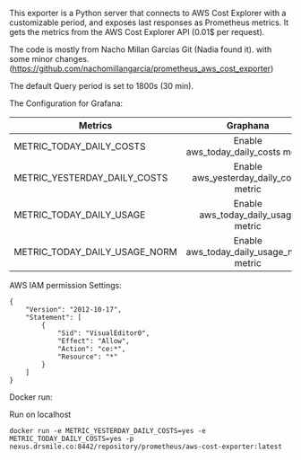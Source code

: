 This exporter is a Python server that connects to AWS Cost Explorer with a customizable period, and exposes last responses as Prometheus metrics. It gets the metrics from the AWS Cost Explorer API (0.01$ per request).

The code is mostly from Nacho Millan Garcias Git (Nadia found it). with some minor changes.(https://github.com/nachomillangarcia/prometheus_aws_cost_exporter)

The default Query period is set to 1800s (30 min).

The Configuration for Grafana:

| Metrics | Graphana |
| ------------- |:-------------:|
| METRIC_TODAY_DAILY_COSTS      | Enable aws_today_daily_costs metric      |
| METRIC_YESTERDAY_DAILY_COSTS | Enable aws_yesterday_daily_costs metric      |
| METRIC_TODAY_DAILY_USAGE | Enable aws_today_daily_usage metric      |
| METRIC_TODAY_DAILY_USAGE_NORM | Enable aws_today_daily_usage_norm metric      |


AWS IAM permission Settings:
```
{
    "Version": "2012-10-17",
    "Statement": [
        {
            "Sid": "VisualEditor0",
            "Effect": "Allow",
            "Action": "ce:*",
            "Resource": "*"
        }
    ]
}
```

Docker run:

Run on localhost
```
docker run -e METRIC_YESTERDAY_DAILY_COSTS=yes -e METRIC_TODAY_DAILY_COSTS=yes -p nexus.drsmile.co:8442/repository/prometheus/aws-cost-exporter:latest
```

